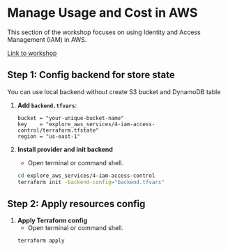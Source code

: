 # Manage Usage and Cost in AWS

This section of the workshop focuses on using Identity and Access Management (IAM) in AWS.

[Link to workshop](https://000002.awsstudygroup.com/)


## Step 1: Config backend for store state
  You can use local backend without create S3 bucket and DynamoDB table
1.  **Add `backend.tfvars`**:

    ```hcl
    bucket = "your-unique-bucket-name"
    key    = "explore_aws_services/4-iam-access-control/terraform.tfstate"
    region = "us-east-1"
    ```
2.  **Install provider and init backend**
    * Open terminal or command shell.
    ```bash
    cd explore_aws_services/4-iam-access-control
    terraform init -backend-config="backend.tfvars"
    ```

## Step 2: Apply resources config 

1.  **Apply Terraform config**
    * Open terminal or command shell.
    ```bash
    terraform apply
    ```
